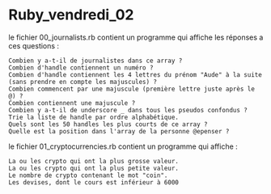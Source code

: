 # Ruby_vendredi_02

le fichier 00_journalists.rb contient un programme qui affiche les réponses a ces questions : 

    Combien y a-t-il de journalistes dans ce array ?
    Combien d'handle contiennent un numéro ?
    Combien d'handle contiennent les 4 lettres du prénom "Aude" à la suite (sans prendre en compte les majuscules) ?
    Combien commencent par une majuscule (première lettre juste après le @) ?
    Combien contiennent une majuscule ?
    Combien y a-t-il de underscore _ dans tous les pseudos confondus ?
    Trie la liste de handle par ordre alphabétique.
    Quels sont les 50 handles les plus courts de ce array ?
    Quelle est la position dans l'array de la personne @epenser ?
    
le fichier 01_cryptocurrencies.rb contient un programme qui affiche : 

    La ou les crypto qui ont la plus grosse valeur.
    La ou les crypto qui ont la plus petite valeur.
    Le nombre de crypto contenant le mot "coin".
    Les devises, dont le cours est inférieur à 6000 


